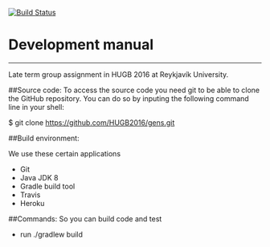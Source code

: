 [![Build Status](https://travis-ci.org/HUGB2016/gens.svg?branch=master)](https://travis-ci.org/HUGB2016/gens/docs)

# Development manual
----------
Late term group assignment in HUGB 2016 at Reykjavík University.

##Source code:
To access the source code you need git to be able to clone the GitHub repository. You can do so by inputing the following command line in your shell:

$ git clone https://github.com/HUGB2016/gens.git

##Build environment:

We use these certain applications

* Git
* Java JDK 8
* Gradle build tool
* Travis
* Heroku

##Commands:
So you can build code and test

* run ./gradlew build
